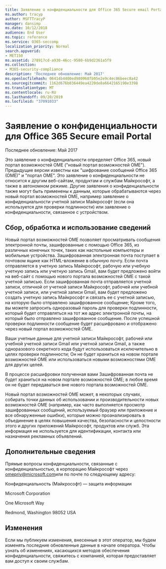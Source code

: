 ```yaml
---
title: Заявление о конфиденциальности для Office 365 Secure email Portal
ms.author: tracyp
author: MSFTTracyP
manager: dansimp
ms.date: 10/12/2018
audience: End User
ms.topic: reference
ms.service: O365-seccomp
localization_priority: Normal
search.appverid:
- MET150
ms.assetid: 278917cd-a930-46cc-9580-6b9d2361a5f9
ms.collection:
- M365-security-compliance
description: 'Последнее обновление: Май 2017'
ms.openlocfilehash: 06414b4400ed980968fb95e2e9c4ec06beec8a42
ms.sourcegitcommit: 1162d676b036449ea4220de8a6642165190e3398
ms.translationtype: MT
ms.contentlocale: ru-RU
ms.lasthandoff: 09/20/2019
ms.locfileid: "37091033"
---
```

# <a name="privacy-statement-for-office-365-secure-email-portal"></a>Заявление о конфиденциальности для Office 365 Secure email Portal

Последнее обновление: Май 2017
  
Это заявление о конфиденциальности определяет Office 365, новый портал возможностей OME ("новый портал возможностей OME"). Предыдущие версии известны как "шифрование сообщений Office 365 (OME)" и "портал OME". Это заявление о конфиденциальности не относится к другим веб-сайтам, продуктам и службам Майкрософт, а также в автономном режиме. Другие заявления о конфиденциальности также могут быть применены к данным, которые обрабатываются через новый портал возможностей OME, например заявление о конфиденциальности учетной записи Майкрософт (если она используется для проверки подлинности) или заявление о конфиденциальности, связанное с устройством.
  
## <a name="collection-processing-and-use-of-your-information"></a>Сбор, обработка и использование сведений

Новый портал возможностей OME позволяет просматривать сообщения электронной почты, зашифрованные с помощью Office 365, из различных конечных точек, таких как настольные компьютеры и мобильные устройства. Зашифрованная электронная почта поступает в почтовом ящике как HTML-вложение в обычную почту. Если почта отправляется в учетную запись Майкрософт, рабочую или учебную учетную запись или учетную запись Gmail, вам будет предложено войти на веб-сайт с помощью нового портала возможностей OME с такой учетной записью. Если зашифрованная почта отправляется учетной записи, отличной от учетной записи Майкрософт, рабочей или учебной учетной записи, или учетной записи Gmail, вам будет предложено создать учетную запись Майкрософт и связать ее с учетной записью, на которую было отправлено зашифрованное сообщение; Кроме того, вы можете запросить одноразовый пароль для проверки подлинности, который будет отправляться на тот же адрес электронной почты, на который было отправлено зашифрованное сообщение. После успешной проверки подлинности сообщение будет расшифровано и отображено через новый портал возможностей OME.
  
Ваши учетные данные для учетной записи Майкрософт, рабочей или учебной учетной записи Gmail или учетной записи Gmail, а также одноразового секретного кода будут использоваться исключительно в целях проверки подлинности; Он не будет храниться на новом портале возможностей OME или использоваться новыми возможностями OME для других целей.
  
В процессе расшифровки полученная вами Зашифрованная почта не будет храниться на новом портале возможностей OME; в любое время он не будет передаваться вне нового портала возможностей OME.
  
Новый портал возможностей OME может, в некоторых случаях, собирать точки данных об использовании и производительности новых возможностей OME (например, как часто выполняется просмотр зашифрованных сообщений, используемый браузер или приложение и все обнаруженные ошибки), которые можно проанализировать в объединение в целях повышения качества, безопасности и целостности этого и других приложений Майкрософт, продуктов или служб. Эта информация не используется для идентификации, контакта или назначения рекламных объявлений.
  
## <a name="for-more-information"></a>Дополнительные сведения

Прямые вопросы конфиденциальности, связанные с конфиденциальностью, в корпорацию Майкрософт через [omepriv@microsoft.com](mailto:omepriv@microsoft.com)или по почте по следующему адресу:
  
Конфиденциальность (Майкрософт) — защита информации
  
Microsoft Corporation
  
One Microsoft Way
  
Redmond, Washington 98052 USA
  
## <a name="changes"></a>Изменения

Если мы публикуем изменения, внесенные в этот оператор, мы будем изменять последние обновленные данные в начале оператора. Чтобы узнать об изменениях, касающихся методов обеспечения конфиденциальности, свяжитесь с компанией, которая предоставляет вам доступ к своим службам.
  

